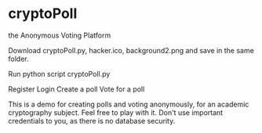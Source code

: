 # cryptoPoll
the Anonymous Voting Platform

Download cryptoPoll.py, hacker.ico, background2.png and save in the same folder.

Run python script cryptoPoll.py

Register
Login
Create a poll
Vote for a poll

This is a demo for creating polls and voting anonymously, for an academic cryptography subject.
Feel free to play with it. Don't use important credentials to you, as there is no database security.
